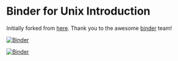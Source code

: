 # Binder for Unix Introduction

Initially forked from [here](https://github.com/binder-examples/conda). Thank you to the awesome [binder](https://mybinder.org/) team!

[![Binder](https://mybinder.org/badge_logo.svg)](https://mybinder.org/v2/gh/AstrobioMike/conda/master)

[![Binder](https://mybinder.org/badge_logo.svg)](https://mybinder.org/v2/gh/AstrobioMike/conda/master?urlpath=terminal)
